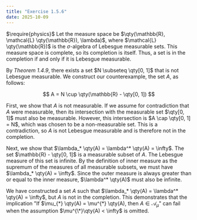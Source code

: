 ```yaml
---
title: "Exercise 1.5.6"
date: 2025-10-09
---
```

$\require{physics}$
Let the measure space be $\qty(\mathbb{R}, \mathcal{L} \qty(\mathbb{R}), \lambda)$, where $\mathcal{L} \qty(\mathbb{R})$ is the $\sigma$-algebra of Lebesgue measurable sets. 
This measure space is complete, so its completion is itself. 
Thus, a set is in the completion if and only if it is Lebesgue measurable. 

By *Theorem 1.4.9*, there exists a set $N \subseteq \qty[0, 1]$ that is not Lebesgue measurable. 
We construct our counterexample, the set $A$, as follows:

$$
  A = N \cup \qty(\mathbb{R} - \qty[0, 1])
$$

First, we show that $A$ is not measurable. 
If we assume for contradiction that $A$ were measurable, then its intersection with the measurable set $\qty[0, 1]$ must also be measurable. 
However, this intersection is $A \cap \qty[0, 1] = N$, which was chosen to be a non-measurable set. 
This is a contradiction, so $A$ is not Lebesgue measurable and is therefore not in the completion. 

Next, we show that $\lambda_* \qty(A) = \lambda^* \qty(A) = \infty$. 
The set $\mathbb{R} - \qty[0, 1]$ is a measurable subset of $A$. 
The Lebesgue measure of this set is infinite. 
By the definition of inner measure as the supremum of the measures of all measurable subsets, we must have $\lambda_* \qty(A) = \infty$. 
Since the outer measure is always greater than or equal to the inner measure, $\lambda^* \qty(A)$ must also be infinite. 

We have constructed a set $A$ such that $\lambda_* \qty(A) = \lambda^* \qty(A) = \infty$, but $A$ is not in the completion. 
This demonstrates that the implication "If $\mu_{\*} \qty(A) = \mu^{\*} \qty(A), then $A \in \mathcal{A}_{\mu}$" can fail when the assumption $\mu^{\*}\qty(A) < \infty$ is omitted. 
